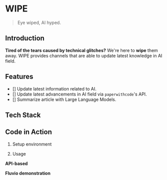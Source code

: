 # WIPE 

> Eye wiped, AI hyped. 

## Introduction

**Tired of the tears caused by technical glitches?** We're here to **wipe** them away. WIPE provides channels that are able to update latest knowledge in AI field. 


## Features

- [] Update latest information related to AI. 
- [] Update latest advancements in AI field via `paperwithcode`'s API. 
- [] Summarize article with Large Language Models.


## Tech Stack


## Code in Action


1. Setup environment



2. Usage

**API-based**



**Fluvio demonstration**



